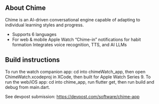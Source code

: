 ## About Chime
Chime is an AI-driven conversational engine capable of adapting to individual learning styles and progress.

- Supports 6 languages
- For web & mobile
Apple Watch “Chime-in” notifications for habit formation
Integrates voice recognition, TTS, and AI LLMs

## Build instructions
To run the watch companion app: cd into chimeWatch_app, then open ChimeWatch.xcodeproj in XCode, then built for Apple Watch Series 9.
To run the web/iOS app: cd into chime_app, run flutter get, then run build and debug from main.dart.

See devpost submission: https://devpost.com/software/chime-app
